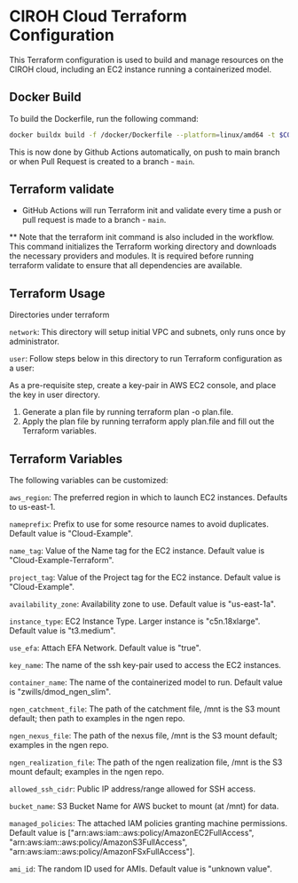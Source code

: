 # CIROH Cloud Terraform Configuration

This Terraform configuration is used to build and manage resources on the CIROH cloud, including an EC2 instance running a containerized model.

## Docker Build

To build the Dockerfile, run the following command:
```bash
docker buildx build -f /docker/Dockerfile --platform=linux/amd64 -t $CONTAINER_NAME .
```
This is now done by Github Actions automatically, on push to main branch or when Pull Request is created to a branch - `main`.

## Terraform validate

- GitHub Actions will run Terraform init and validate every time a push or pull request is made to a branch - `main`.

** Note that the terraform init command is also included in the workflow. This command initializes the Terraform working directory and downloads the necessary providers and modules. It is required before running terraform validate to ensure that all dependencies are available.

## Terraform Usage

Directories under terraform

`network`: This directory will setup initial VPC and subnets, only runs once by administrator.

`user`: Follow steps below in this directory to run Terraform configuration as a user:

As a pre-requisite step, create a key-pair in AWS EC2 console, and place the key in user directory.

1. Generate a plan file by running terraform plan -o plan.file.
2. Apply the plan file by running terraform apply plan.file and fill out the Terraform variables.

## Terraform Variables
The following variables can be customized:

`aws_region`: The preferred region in which to launch EC2 instances. Defaults to us-east-1.

`nameprefix`: Prefix to use for some resource names to avoid duplicates. Default value is "Cloud-Example".

`name_tag`: Value of the Name tag for the EC2 instance. Default value is "Cloud-Example-Terraform".

`project_tag`: Value of the Project tag for the EC2 instance. Default value is "Cloud-Example".

`availability_zone`: Availability zone to use. Default value is "us-east-1a".

`instance_type`: EC2 Instance Type. Larger instance is "c5n.18xlarge". Default value is "t3.medium".

`use_efa`: Attach EFA Network. Default value is "true".

`key_name`: The name of the ssh key-pair used to access the EC2 instances.

`container_name`: The name of the containerized model to run. Default value is "zwills/dmod_ngen_slim".

`ngen_catchment_file`: The path of the catchment file, /mnt is the S3 mount default; then path to examples in the ngen repo.

`ngen_nexus_file`: The path of the nexus file, /mnt is the S3 mount default; examples in the ngen repo.

`ngen_realization_file`: The path of the ngen realization file, /mnt is the S3 mount default; examples in the ngen repo.

`allowed_ssh_cidr`: Public IP address/range allowed for SSH access.

`bucket_name`: S3 Bucket Name for AWS bucket to mount (at /mnt) for data.

`managed_policies`: The attached IAM policies granting machine permissions. Default value is ["arn:aws:iam::aws:policy/AmazonEC2FullAccess", "arn:aws:iam::aws:policy/AmazonS3FullAccess", "arn:aws:iam::aws:policy/AmazonFSxFullAccess"].

`ami_id`: The random ID used for AMIs. Default value is "unknown value".
